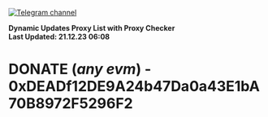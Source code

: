 [![Telegram channel](https://img.shields.io/endpoint?url=https://runkit.io/damiankrawczyk/telegram-badge/branches/master?url=https://t.me/n4z4v0d)](https://t.me/n4z4v0d) 

**Dynamic Updates Proxy List with Proxy Checker**  
**Last Updated: 21.12.23 06:08**

# DONATE (_any evm_) - 0xDEADf12DE9A24b47Da0a43E1bA70B8972F5296F2
